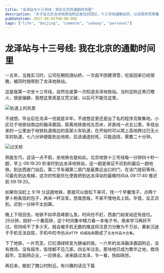 ```yaml
---
title: "龙泽站与十三号线：我在北京的通勤时间里"
description: "关于在北京龙泽地铁站附近居住的回忆，十三号线通勤经历，以及程序员聚集地多年来的变迁见证。"
pubDatetime: 2017-08-01T00:00:00Z
tags: ["life", "beijing", "commute", "subway", "personal"]
---
```


# 龙泽站与十三号线: 我在北京的通勤时间里

一五年，当我实习时，公司在朝阳酒仙桥，一次昌平团建滑雪，吃饭回来已经很晚，被同时捎带到了龙泽地铁站。

这是我第一次坐十三号线，自然也是第一次知道龙泽地铁站。当时这附近黑灯瞎火，很是偏僻，我想这里真是又荒又破，以后可不能住这里。

![轨道上的风景](https://p9-juejin.byteimg.com/tos-cn-i-k3u1fbpfcp/de74e165f5c943c1a03e74b8bc13130d~tplv-k3u1fbpfcp-watermark.image)

不成想，毕业后在龙泽一住就是半年，不成想这里还是出了名的程序员聚集地。小区位于地铁站南边的融泽嘉园，距离地铁直线五百米，非直线一点五公里。多绕出来的一公里由于地铁轨道南边的高架火车轨道，在开始时可以爬上高地跨过已无火车的轨道，七八分钟便能到达地铁，后该通道封死，只能选绕，需要二十分钟。

![过天桥](https://p9-juejin.byteimg.com/tos-cn-i-k3u1fbpfcp/3a2bb6c6976e40fe8fadd0add946448c~tplv-k3u1fbpfcp-watermark.image)

熟能生巧，这话一点不假，坐地铁也是如此。北京地铁十三号线每一分钟四十秒一趟，早上 09:19:20 秒准时到达龙泽地铁站，这一趟是保证不迟到的最后一趟地铁。到达西直门站后，第二节车厢第二扇门是最靠近出口的门，在该门提前等待，可最先到达电梯，这次的性能优化使我把到达龙泽站的最晚时间从 09:17:40 推迟到 09:19:20。

如果你没赶上 9:19 分这趟地铁，那就可以放松下来可，找一个早餐馆子，点两个萝卜粉条馅的包子，再来一杯豆浆，悠哉悠哉，不紧不慢地去上班。毕竟，反正迟到，迟到一分钟不太划算。

晚上下班回去，地铁不如早高峰那么急，时间也不赶，西直门始发站还有座位。25分钟，刚好一个番茄钟，这个时间集中精力看一本电子书，用来学习再好不过。但持续不了多少天，就会被手机无数的推送将注意力分散为千万丝，重新沉迷于手机无法自拔，手机中的书也从`HTTP 权威指南`换成了`古龙作品大合集`。

下了地铁，一片荒芜，灯红酒绿转变为静谧的夜。一六年的龙泽融泽嘉园附近，没有商场，没有超市，饭馆都不见几家。四五年过去，那块地已成为繁华之地，商场超市，互联网企业，一应俱全。进来路过龙泽，乍一看，恍如隔世。

再后来，搬到了魏公村附近。有兴趣的话见下篇
